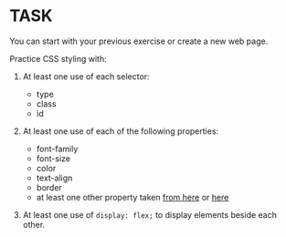 # TASK

You can start with your previous exercise or create a new web page.

Practice CSS styling with:

1) At least one use of each selector:
	* type
	* class
	* id

2) At least one use of each of the following properties:
	* font-family
	* font-size
	* color
	* text-align
	* border
	* at least one other property taken [from here](https://developer.mozilla.org/en-US/docs/Learn/CSS/Styling_text/Fundamentals) or [here](https://www.w3schools.com/cssref/default.asp)

3) At least one use of `display: flex;` to display elements beside each other.